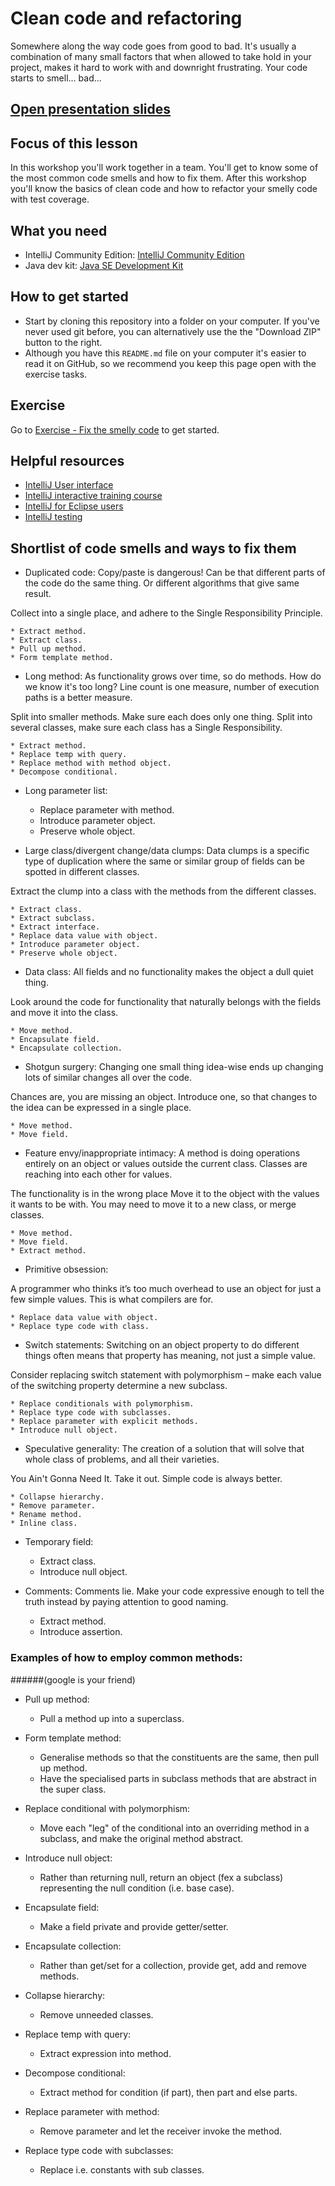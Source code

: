 # Clean code and refactoring

Somewhere along the way code goes from good to bad. It's usually a combination of many small factors that when allowed 
to take hold in your project, makes it hard to work with and downright frustrating. Your code starts to smell... bad...


## [Open presentation slides](https://docs.google.com/presentation/d/19rQAnOHE2CcQ-hGvmDVPpvsr5wjYGjp6WVM8caHFLF0/edit?usp=sharing)

## Focus of this lesson

In this workshop you'll work together in a team. You'll get to know some of the most common code smells and how to fix them. After this workshop you'll know the basics of 
clean code and how to refactor your smelly code with test coverage. 

## What you need

- IntelliJ Community Edition: [IntelliJ Community Edition](https://www.jetbrains.com/idea/download/)
- Java dev kit: [Java SE Development Kit](https://www.oracle.com/java/technologies/downloads/)

## How to get started

* Start by cloning this repository into a folder on your computer. If you've never used git before, you can alternatively use the the "Download ZIP" button to the right.
* Although you have this `README.md` file on your computer it's easier to read it on GitHub, so we recommend you keep this page open with the exercise tasks.

## Exercise

Go to [Exercise - Fix the smelly code](exercise.md) to get started.


## Helpful resources

- [IntelliJ User interface](https://www.jetbrains.com/help/idea/guided-tour-around-the-user-interface.html)
- [IntelliJ interactive training course](https://www.jetbrains.com/help/idea/feature-trainer.html#start-a-lesson-from-the-welcome-screen)
- [IntelliJ for Eclipse users](https://www.jetbrains.com/help/idea/migrating-from-eclipse-to-intellij-idea.html)
- [IntelliJ testing](https://www.jetbrains.com/help/idea/tests-in-ide.html)


## Shortlist of code smells and ways to fix them

* Duplicated code:
Copy/paste is dangerous! Can be that different parts of the code do the same thing. Or different algorithms that give same result.

Collect into a single place, and adhere to the Single Responsibility Principle.

	* Extract method.
	* Extract class.
	* Pull up method.
	* Form template method.

* Long method:
As functionality grows over time, so do methods. How do we know it's too long?
Line count is one measure, number of execution paths is a better measure.

Split into smaller methods. Make sure each does only one thing. Split into several classes, make sure each class has a Single Responsibility.

	* Extract method.
	* Replace temp with query.
	* Replace method with method object.
	* Decompose conditional.

* Long parameter list:
	* Replace parameter with method.
	* Introduce parameter object.
	* Preserve whole object.

* Large class/divergent change/data clumps:
Data clumps is a specific type of duplication where the same or similar group of fields can be spotted in different classes. 

Extract the clump into a class with the methods from the different classes. 

	* Extract class.
	* Extract subclass.
	* Extract interface.
	* Replace data value with object.
	* Introduce parameter object.
	* Preserve whole object.

* Data class:
All fields and no functionality makes the object a dull quiet thing.

Look around the code for functionality that naturally belongs with the fields and move it into the class. 

	* Move method.
	* Encapsulate field.
	* Encapsulate collection.

* Shotgun surgery:
Changing one small thing idea-wise ends up changing lots of similar changes all over the code.

Chances are, you are missing an object. Introduce one, so that changes to the idea can be expressed in a single place. 

	* Move method.
	* Move field.

* Feature envy/inappropriate intimacy:
A method is doing operations entirely on an object or values outside the current class.
Classes are reaching into each other for values.

The functionality is in the wrong place Move it to the object with the values it wants to be with. You may need to move 
it to a new class, or merge classes.

	* Move method.
	* Move field.
	* Extract method.

* Primitive obsession:

A programmer who thinks it’s too much overhead to use an object for just a few simple values. This is what compilers are for. 

	* Replace data value with object.
	* Replace type code with class.

* Switch statements:
Switching on an object property to do different things often means that property has meaning, not just a simple value. 

Consider replacing switch statement with polymorphism – make each value of the switching property determine a new subclass.

	* Replace conditionals with polymorphism.
	* Replace type code with subclasses.
	* Replace parameter with explicit methods.
	* Introduce null object.

* Speculative generality:
The creation of a solution that will solve that whole class of problems, and all their varieties.

You Ain't Gonna Need It. Take it out. Simple code is always better.

	* Collapse hierarchy.
	* Remove parameter.
	* Rename method.
	* Inline class.

* Temporary field:
	* Extract class.
	* Introduce null object.

* Comments:
Comments lie. Make your code expressive enough to tell the truth instead by paying attention to good naming.

	* Extract method.
	* Introduce assertion.

### Examples of how to employ common methods:
######(google is your friend)

* Pull up method:
	- Pull a method up into a superclass.

* Form template method:
	- Generalise methods so that the constituents are the same, then pull up method.
	- Have the specialised parts in subclass methods that are abstract in the super class.

* Replace conditional with polymorphism:
	- Move each "leg" of the conditional into an overriding method in a subclass, and make the original method abstract.

* Introduce null object:
	- Rather than returning null, return an object (fex a subclass) representing the null condition (i.e. base case).

* Encapsulate field:
	- Make a field private and provide getter/setter.

* Encapsulate collection:
	- Rather than get/set for a collection, provide get, add and remove methods.

* Collapse hierarchy:
	- Remove unneeded classes.

* Replace temp with query:
	- Extract expression into method.

* Decompose conditional:
	- Extract method for condition (if part), then part and else parts.

* Replace parameter with method:
	- Remove parameter and let the receiver invoke the method.

* Replace type code with subclasses:
	- Replace i.e. constants with sub classes.
